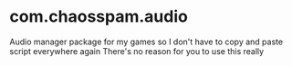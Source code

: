 # com.chaosspam.audio
Audio manager package for my games so I don't have to copy and paste script everywhere again
There's no reason for you to use this really
